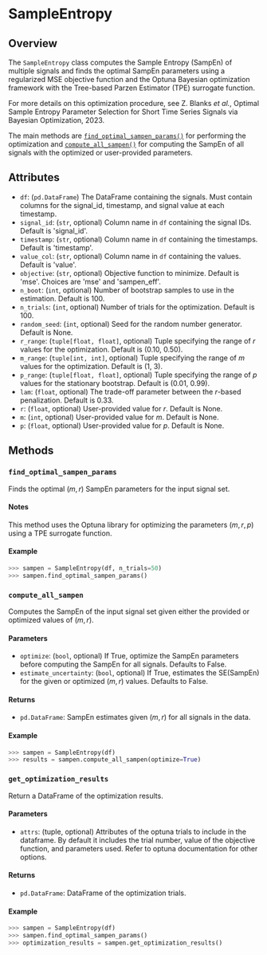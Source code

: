 # SampleEntropy

## Overview
The `SampleEntropy` class computes the Sample Entropy (SampEn) of multiple signals and finds the optimal SampEn parameters using a regularized MSE objective function and the Optuna Bayesian optimization framework with the Tree-based Parzen Estimator (TPE) surrogate function. 

For more details on this optimization procedure, see Z. Blanks *et al.*, Optimal Sample Entropy Parameter Selection for Short Time Series Signals via Bayesian Optimization, 2023.

The main methods are [`find_optimal_sampen_params()`](../api/sample_entropy.md#find_optimal_sampen_params) for performing the optimization and [`compute_all_sampen()`](../api/sample_entropy.md#compute_all_sampen) for computing the SampEn of all signals with the optimized or user-provided parameters.

## Attributes
- `df`: (`pd.DataFrame`) The DataFrame containing the signals. Must contain columns for the signal_id, timestamp, and signal value at each timestamp.
- `signal_id`: (`str`, optional) Column name in `df` containing the signal IDs. Default is 'signal_id'.
- `timestamp`: (`str`, optional) Column name in `df` containing the timestamps. Default is 'timestamp'.
- `value_col`: (`str`, optional) Column name in `df` containing the values. Default is 'value'.
- `objective`: (`str`, optional) Objective function to minimize. Default is 'mse'. Choices are 'mse' and 'sampen_eff'.
- `n_boot`: (`int`, optional) Number of bootstrap samples to use in the estimation. Default is 100.
- `n_trials`: (`int`, optional) Number of trials for the optimization. Default is 100.
- `random_seed`: (`int`, optional) Seed for the random number generator. Default is None.
- `r_range`: (`tuple[float, float]`, optional) Tuple specifying the range of $r$ values for the optimization. Default is (0.10, 0.50).
- `m_range`: (`tuple[int, int]`, optional) Tuple specifying the range of $m$ values for the optimization. Default is (1, 3).
- `p_range`: (`tuple[float, float]`, optional) Tuple specifying the range of $p$ values for the stationary bootstrap. Default is (0.01, 0.99).
- `lam`: (`float`, optional) The trade-off parameter between the $r$-based penalization. Default is 0.33.
- `r`: (`float`, optional) User-provided value for $r$. Default is None.
- `m`: (`int`, optional) User-provided value for $m$. Default is None.
- `p`: (`float`, optional) User-provided value for $p$. Default is None.

## Methods

### `find_optimal_sampen_params`
Finds the optimal $(m, r)$ SampEn parameters for the input signal set.

#### Notes
This method uses the Optuna library for optimizing the parameters $(m, r, p)$ using a TPE surrogate function.

#### Example
```python
>>> sampen = SampleEntropy(df, n_trials=50)
>>> sampen.find_optimal_sampen_params()
```

### `compute_all_sampen`
Computes the SampEn of the input signal set given either the provided or optimized values of $(m, r)$.

#### Parameters
- `optimize`: (`bool`, optional) If True, optimize the SampEn parameters before computing the SampEn for all signals. Defaults to False.
- `estimate_uncertainty`: (`bool`, optional) If True, estimates the SE(SampEn) for the given or optimized $(m, r)$ values. Defaults to False.

#### Returns
- `pd.DataFrame`: SampEn estimates given $(m, r)$ for all signals in the data.

#### Example
```python
>>> sampen = SampleEntropy(df)
>>> results = sampen.compute_all_sampen(optimize=True)
```

### `get_optimization_results`
Return a DataFrame of the optimization results.

#### Parameters
- `attrs`: (tuple, optional) Attributes of the optuna trials to include in the dataframe. By default it includes the trial number, value of the objective function, and parameters used. Refer to optuna documentation for other options.

#### Returns
- `pd.DataFrame`: DataFrame of the optimization trials.

#### Example
```python
>>> sampen = SampleEntropy(df)
>>> sampen.find_optimal_sampen_params()
>>> optimization_results = sampen.get_optimization_results()
```
